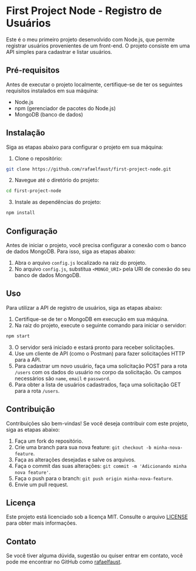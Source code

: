 # First Project Node - Registro de Usuários

Este é o meu primeiro projeto desenvolvido com Node.js, que permite registrar usuários provenientes de um front-end. O projeto consiste em uma API simples para cadastrar e listar usuários.

## Pré-requisitos

Antes de executar o projeto localmente, certifique-se de ter os seguintes requisitos instalados em sua máquina:

- Node.js
- npm (gerenciador de pacotes do Node.js)
- MongoDB (banco de dados)

## Instalação

Siga as etapas abaixo para configurar o projeto em sua máquina:

1. Clone o repositório:

```bash
git clone https://github.com/rafaelfaust/first-project-node.git
```

2. Navegue até o diretório do projeto:

```bash
cd first-project-node
```

3. Instale as dependências do projeto:

```bash
npm install
```

## Configuração

Antes de iniciar o projeto, você precisa configurar a conexão com o banco de dados MongoDB. Para isso, siga as etapas abaixo:

1. Abra o arquivo `config.js` localizado na raiz do projeto.
2. No arquivo `config.js`, substitua `<MONGO_URI>` pela URI de conexão do seu banco de dados MongoDB.

## Uso

Para utilizar a API de registro de usuários, siga as etapas abaixo:

1. Certifique-se de ter o MongoDB em execução em sua máquina.
2. Na raiz do projeto, execute o seguinte comando para iniciar o servidor:

```bash
npm start
```

3. O servidor será iniciado e estará pronto para receber solicitações.
4. Use um cliente de API (como o Postman) para fazer solicitações HTTP para a API.
5. Para cadastrar um novo usuário, faça uma solicitação POST para a rota `/users` com os dados do usuário no corpo da solicitação. Os campos necessários são `name`, `email` e `password`.
6. Para obter a lista de usuários cadastrados, faça uma solicitação GET para a rota `/users`.

## Contribuição

Contribuições são bem-vindas! Se você deseja contribuir com este projeto, siga as etapas abaixo:

1. Faça um fork do repositório.
2. Crie uma branch para sua nova feature: `git checkout -b minha-nova-feature`.
3. Faça as alterações desejadas e salve os arquivos.
4. Faça o commit das suas alterações: `git commit -m 'Adicionando minha nova feature'`.
5. Faça o push para o branch: `git push origin minha-nova-feature`.
6. Envie um pull request.

## Licença

Este projeto está licenciado sob a licença MIT. Consulte o arquivo [LICENSE](LICENSE) para obter mais informações.

## Contato

Se você tiver alguma dúvida, sugestão ou quiser entrar em contato, você pode me encontrar no GitHub como [rafaelfaust](https://github.com/rafaelfaust).
